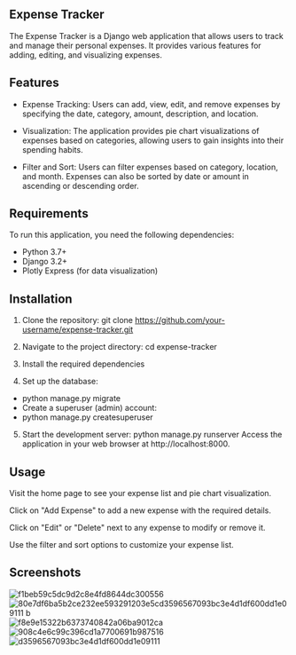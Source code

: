 ## Expense Tracker
The Expense Tracker is a Django web application that allows users to track and manage their personal expenses. It provides various features for adding, editing, and visualizing expenses.

## Features
- Expense Tracking: Users can add, view, edit, and remove expenses by specifying the date, category, amount, description, and location.

- Visualization: The application provides pie chart visualizations of expenses based on categories, allowing users to gain insights into their spending habits.

- Filter and Sort: Users can filter expenses based on category, location, and month. Expenses can also be sorted by date or amount in ascending or descending order.

## Requirements
To run this application, you need the following dependencies:

- Python 3.7+
- Django 3.2+
- Plotly Express (for data visualization)

## Installation
1. Clone the repository:
git clone https://github.com/your-username/expense-tracker.git

2. Navigate to the project directory:
cd expense-tracker

3. Install the required dependencies

4. Set up the database:
  - python manage.py migrate
  - Create a superuser (admin) account:
  - python manage.py createsuperuser

5. Start the development server:
python manage.py runserver
Access the application in your web browser at http://localhost:8000.

## Usage
Visit the home page to see your expense list and pie chart visualization.

Click on "Add Expense" to add a new expense with the required details.

Click on "Edit" or "Delete" next to any expense to modify or remove it.

Use the filter and sort options to customize your expense list.

## Screenshots
![f1beb59c5dc9d2c8e4fd8644dc300556](https://github.com/JoshL1206/Expense-Tracker-Website/assets/110563327/0e47a4be-ea1d-441f-b017-30534b203c7f)
![80e7df6ba5b2ce232ee593291203e5c![d3596567093bc3e4d1df600dd1e09111](https://github.com/JoshL1206/Expense-Tracker-Website/assets/110563327/cd8cc8fd-76dc-4465-8525-86ce875370d9)
b](https://github.com/JoshL1206/Expense-Tracker-Website/assets/110563327/fdaa296a-5fb6-453c-ac92-a12c5fa45aff)
![f8e9e15322b6373740842a06ba9012ca](https://github.com/JoshL1206/Expense-Tracker-Website/assets/110563327/08a067f1-b92e-437a-a834-dab5ef34e07b)
![908c4e6c99c396cd1a7700691b987516](https://github.com/JoshL1206/Expense-Tracker-Website/assets/110563327/471900ee-00c1-4d46-8b13-965ec5a554c6)
![d3596567093bc3e4d1df600dd1e09111](https://github.com/JoshL1206/Expense-Tracker-Website/assets/110563327/ed8134e8-b1c0-416c-9e13-89cf4ffe88d8)
